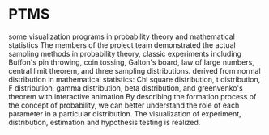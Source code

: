 # PTMS
some visualization programs in probability theory and mathematical statistics
The members of the project team demonstrated the actual sampling methods in probability theory, 
classic experiments including 
Buffon's pin throwing, 
coin tossing,
Galton's board, 
law of large numbers,
central limit theorem,
and three sampling distributions.
derived from normal distribution in mathematical statistics: 
Chi square distribution, 
t distribution, 
F distribution, 
gamma distribution, 
beta distribution,
and greenvenko's theorem 
with interactive animation By describing the formation process of the concept of probability, 
we can better understand the role of each parameter in a particular distribution. 
The visualization of experiment, distribution, estimation and hypothesis testing is realized.
